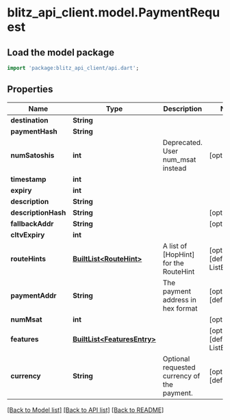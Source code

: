 # blitz_api_client.model.PaymentRequest

## Load the model package
```dart
import 'package:blitz_api_client/api.dart';
```

## Properties
Name | Type | Description | Notes
------------ | ------------- | ------------- | -------------
**destination** | **String** |  | 
**paymentHash** | **String** |  | 
**numSatoshis** | **int** | Deprecated. User num_msat instead | [optional] 
**timestamp** | **int** |  | 
**expiry** | **int** |  | 
**description** | **String** |  | 
**descriptionHash** | **String** |  | [optional] 
**fallbackAddr** | **String** |  | [optional] 
**cltvExpiry** | **int** |  | 
**routeHints** | [**BuiltList&lt;RouteHint&gt;**](RouteHint.md) | A list of [HopHint] for the RouteHint | [optional] [default to ListBuilder()]
**paymentAddr** | **String** | The payment address in hex format | [optional] [default to '']
**numMsat** | **int** |  | [optional] 
**features** | [**BuiltList&lt;FeaturesEntry&gt;**](FeaturesEntry.md) |  | [optional] [default to ListBuilder()]
**currency** | **String** | Optional requested currency of the payment.  | [optional] [default to '']

[[Back to Model list]](../README.md#documentation-for-models) [[Back to API list]](../README.md#documentation-for-api-endpoints) [[Back to README]](../README.md)


